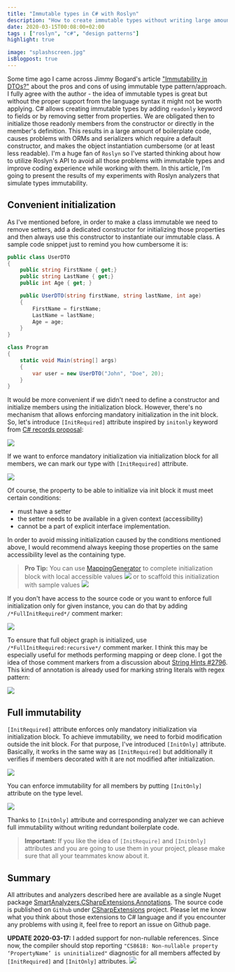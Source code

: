 ```yaml
---
title: "Immutable types in C# with Roslyn"
description: "How to create immutable types without writing large amount of boilerplate code."
date: 2020-03-15T00:08:00+02:00
tags : ["roslyn", "c#", "design patterns"]
highlight: true

image: "splashscreen.jpg"
isBlogpost: true
---
```


Some time ago I came across Jimmy Bogard's article ["Immutability in DTOs?"](https://jimmybogard.com/immutability-in-dtos/) about the pros and cons of using immutable type pattern/approach. I fully agree with the author - the idea of immutable types is great but without the proper support from the language syntax it might not be worth applying. C# allows creating immutable types by adding `readonly` keyword to fields or by removing setter from properties. We are obligated then to initialize those readonly members from the constructor or directly in the member's definition. This results in a large amount of boilerplate code, causes problems with ORMs and serializers which require a default constructor, and makes the object instantiation cumbersome (or at least less readable). I'm a huge fan of `Roslyn` so I've started thinking about how to utilize Roslyn's API to avoid all those problems with immutable types and improve coding experience while working with them. In this article, I'm going to present the results of my experiments with Roslyn analyzers that simulate types immutability.

## Convenient initialization

As I've mentioned before, in order to make a class immutable we need to remove setters, add a dedicated constructor for initializing those properties and then always use this constructor to instantiate our immutable class. A sample code snippet just to remind you how cumbersome it is:

```csharp
public class UserDTO
{
    public string FirstName { get;}
    public string LastName { get;}
    public int Age { get; }

    public UserDTO(string firstName, string lastName, int age)
    {
        FirstName = firstName;
        LastName = lastName;
        Age = age;
    }
}

class Program
{
    static void Main(string[] args)
    {
        var user = new UserDTO("John", "Doe", 20);
    }
}
```

It would be more convenient if we didn't need to define a constructor and initialize members using the initialization block. However, there's no mechanism that allows enforcing mandatory initialization in the init block. So, let's introduce `[InitRequired]` attribute inspired by `initonly` keyword from [C# records proposal](https://github.com/dotnet/csharplang/blob/master/proposals/recordsv2.md#mutability):

![](init_required.jpg)

If we want to enforce mandatory initialization via initialization block for all members, we can mark our type with `[InitRequired]` attribute.

![](full_init_required.jpg)

Of course, the property to be able to initialize via init block it must meet certain conditions:

- must have a setter
- the setter needs to be available in a given context (accessibility)
- cannot be a part of explicit interface implementation.

In order to avoid missing initialization caused by the conditions mentioned above, I would recommend always keeping those properties on the same accessibility level as the containing type.


> **Pro Tip:** You can use [MappingGenerator](https://marketplace.visualstudio.com/items?itemName=54748ff9-45fc-43c2-8ec5-cf7912bc3b84.mappinggenerator) to complete initialization block with local accessible values 
![](emptyInitialization_animated.png)
or to scaffold this initialization with sample values
![](object_scaffolding_animated.png)


If you don't have access to the source code or you want to enforce full initialization only for given instance, you can do that by adding `/*FullInitRequired*/` comment marker:

![](full_init_comment.jpg)

To ensure that full object graph is initialized, use `/*FullInitRequired:recursive*/` comment marker. I think this may be especially useful for methods performing mapping or deep clone. I got the idea of those comment markers from a discussion about [String Hints
#2796](https://github.com/dotnet/csharplang/issues/2796#issuecomment-530525044). This kind of annotation is already used for marking string literals with regex pattern:

![](regex_hint.jpg)

## Full immutability

`[InitRequired]` attribute enforces only mandatory initialization via initialization block. To achieve immutability, we need to forbid modification outside the init block. For that purpose, I've introduced `[InitOnly]` attribute. Basically, it works in the same way as `[InitRequired]` but additionally it verifies if members decorated with it are not modified after initialization.

![](init_only.jpg)

You can enforce immutability for all members by putting `[InitOnly]` attribute on the type level.

![](full_init_only.jpg)


Thanks to `[InitOnly]` attribute and corresponding analyzer we can achieve full immutability without writing redundant boilerplate code.

> **Important:** If you like the idea of `[InitRequire]` and `[InitOnly]` attributes and you are going to use them in your project, please make sure that all your teammates know about it.



## Summary

All attributes and analyzers described here are available as a single Nuget package [SmartAnalyzers.CSharpExtensions.Annotations](https://www.nuget.org/packages/SmartAnalyzers.CSharpExtensions.Annotations/). The source code is published on `Github` under [CSharpExtensions](https://github.com/cezarypiatek/CSharpExtensions) project. Please let me know what you think about those extensions to C# language and if you encounter any problems with using it, feel free to report an issue on Github page.


__UPDATE 2020-03-17:__ I added support for non-nullable references. Since now, the compiler should stop reporting `"CS8618: Non-nullable property ‘PropertyName’ is uninitialized"` diagnostic for all members affected by `[InitRequired]` and `[InitOnly]` attributes.
![](non_nullable_suppression.jpg)